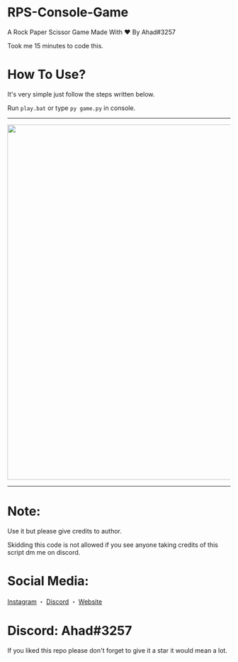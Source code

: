 # RPS-Console-Game
A Rock Paper Scissor Game Made With ❤ By Ahad#3257

Took me 15 minutes to code this.

# How To Use?
It's very simple just follow the steps written below.

Run `play.bat` or type `py game.py` in console.
***

<p align="center"><img width="800px" src="https://media.discordapp.net/attachments/1011340929786986564/1017374766665056296/unknown.png"/></p>

***
# Note:
Use it but please give credits to author.

Skidding this code is not allowed if you see anyone taking credits of this script dm me on discord.

# Social Media:
[Instagram](https://www.instagram.com/ahadnoor._) ・
[Discord](https://discord.gg/Ncsc5pRNgf) ・
[Website](https://www.itscruel.cf/) 

# Discord: Ahad#3257
If you liked this repo please don't forget to give it a star it would mean a lot.

